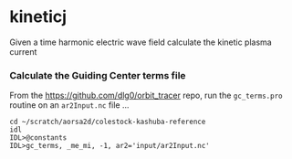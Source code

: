 # kineticj
Given a time harmonic electric wave field calculate the kinetic plasma current

### Calculate the Guiding Center terms file

From the https://github.com/dlg0/orbit_tracer repo, run the `gc_terms.pro` routine on an `ar2Input.nc` file ...
```
cd ~/scratch/aorsa2d/colestock-kashuba-reference
idl
IDL>@constants
IDL>gc_terms, _me_mi, -1, ar2='input/ar2Input.nc'
```

